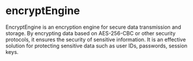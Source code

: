 # encryptEngine
EncryptEngine is an encryption engine for secure data transmission and storage. By encrypting data based on AES-256-CBC or other security protocols, it ensures the security of sensitive information. It is an effective solution for protecting sensitive data such as user IDs, passwords, session keys.
